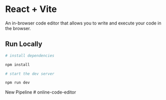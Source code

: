 # React + Vite

An in-browser code editor that allows you to write and execute your code in the browser.

## Run Locally

```bash
# install dependencies

npm install

# start the dev server

npm run dev
```

New Pipeline
#   o n l i n e - c o d e - e d i t o r 
 
 
